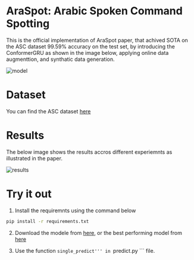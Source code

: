 # AraSpot: Arabic Spoken Command Spotting

This is the official implementation of AraSpot paper, that achived SOTA on the ASC dataset 99.59% accuracy on the test set, by introducing the ConformerGRU as shown in the image below, applying online data augmenttion, and synthatic data generation.

![model](https://user-images.githubusercontent.com/61272193/207247142-7a667756-2aea-4519-ac4b-ba86221464dc.png)


# Dataset
You can find the ASC dataset [here](https://www.google.com/)

# Results
The below image shows the results accros different experiemnts as illustrated in the paper.

![results](https://user-images.githubusercontent.com/61272193/207247264-68f7ac99-dd0e-4a92-b719-ddc1aeb1368f.png)

# Try it out
1. Install the requiremnts using the command below
```bash
pip install -r requirements.txt
```
2. Download the modele from [here](https://drive.google.com/drive/folders/1p7GM39U08bFlg1LTs_CPIXdbAX9uMJsR?usp=sharing), or the best performing model from [here](https://drive.google.com/file/d/1WvRoesQDzAeZI_Vx3L6_EeLrp5vMzuJI/view?usp=sharing)

3. Use the function ```single_predict''' in ```predict.py ``` file.
